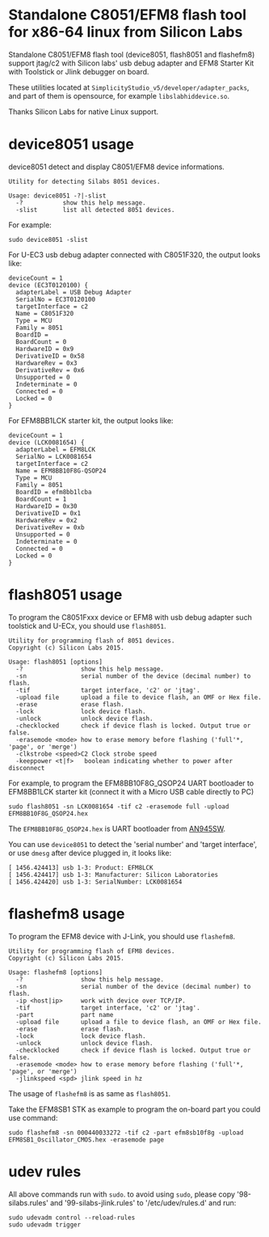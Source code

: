 # Standalone C8051/EFM8 flash tool for x86-64 linux from Silicon Labs

Standalone C8051/EFM8 flash tool (device8051, flash8051 and flashefm8) support jtag/c2 with Silicon labs' usb debug adapter and EFM8 Starter Kit with Toolstick or Jlink debugger on board.

These utilities located at `SimplicityStudio_v5/developer/adapter_packs`, and part of them is opensource, for example `libslabhiddevice.so`.

Thanks Silicon Labs for native Linux support.

# device8051 usage

device8051 detect and display C8051/EFM8 device informations.

```
Utility for detecting Silabs 8051 devices.

Usage: device8051 -?|-slist
  -?           show this help message.
  -slist       list all detected 8051 devices.
```

For example:

```
sudo device8051 -slist
```

For U-EC3 usb debug adapter connected with C8051F320, the output looks like:

```
deviceCount = 1
device (EC3T0120100) {
  adapterLabel = USB Debug Adapter
  SerialNo = EC3T0120100
  targetInterface = c2
  Name = C8051F320
  Type = MCU
  Family = 8051
  BoardID =
  BoardCount = 0
  HardwareID = 0x9
  DerivativeID = 0x58
  HardwareRev = 0x3
  DerivativeRev = 0x6
  Unsupported = 0
  Indeterminate = 0
  Connected = 0
  Locked = 0
}
```

For EFM8BB1LCK starter kit, the output looks like:

```
deviceCount = 1
device (LCK0081654) {
  adapterLabel = EFM8LCK
  SerialNo = LCK0081654
  targetInterface = c2
  Name = EFM8BB10F8G-QSOP24
  Type = MCU
  Family = 8051
  BoardID = efm8bb1lcba
  BoardCount = 1
  HardwareID = 0x30
  DerivativeID = 0x1
  HardwareRev = 0x2
  DerivativeRev = 0xb
  Unsupported = 0
  Indeterminate = 0
  Connected = 0
  Locked = 0
}
```

# flash8051 usage

To program the C8051Fxxx device or EFM8 with usb debug adapter such toolstick and U-ECx, you should use `flash8051`.

```
Utility for programming flash of 8051 devices.
Copyright (c) Silicon Labs 2015.

Usage: flash8051 [options]
  -?                show this help message.
  -sn               serial number of the device (decimal number) to flash.
  -tif              target interface, 'c2' or 'jtag'.
  -upload file      upload a file to device flash, an OMF or Hex file.
  -erase            erase flash.
  -lock             lock device flash.
  -unlock           unlock device flash.
  -checklocked      check if device flash is locked. Output true or false.
  -erasemode <mode> how to erase memory before flashing ('full'*, 'page', or 'merge')
  -clkstrobe <speed>C2 Clock strobe speed
  -keeppower <t|f>   boolean indicating whether to power after disconnect
```

For example, to program the EFM8BB10F8G_QSOP24 UART bootloader to EFM8BB1LCK starter kit  (connect it with a Micro USB cable directly to PC)

```
sudo flash8051 -sn LCK0081654 -tif c2 -erasemode full -upload EFM8BB10F8G_QSOP24.hex
```

The `EFM8BB10F8G_QSOP24.hex` is UART bootloader from [AN945SW](https://www.silabs.com/documents/public/example-code/AN945SW.zip).

You can use `device8051` to detect the 'serial number' and 'target interface', or use `dmesg` after device plugged in, it looks like:

```
[ 1456.424413] usb 1-3: Product: EFM8LCK
[ 1456.424417] usb 1-3: Manufacturer: Silicon Laboratories
[ 1456.424420] usb 1-3: SerialNumber: LCK0081654
```

# flashefm8 usage
To program the EFM8 device with J-Link, you should use `flashefm8`.

```
Utility for programming flash of EFM8 devices.
Copyright (c) Silicon Labs 2015.

Usage: flashefm8 [options]
  -?                show this help message.
  -sn               serial number of the device (decimal number) to flash.
  -ip <host|ip>     work with device over TCP/IP.
  -tif              target interface, 'c2' or 'jtag'.
  -part             part name
  -upload file      upload a file to device flash, an OMF or Hex file.
  -erase            erase flash.
  -lock             lock device flash.
  -unlock           unlock device flash.
  -checklocked      check if device flash is locked. Output true or false.
  -erasemode <mode> how to erase memory before flashing ('full'*, 'page', or 'merge')
  -jlinkspeed <spd> jlink speed in hz
```

The usage of `flashefm8` is as same as `flash8051`.

Take the EFM8SB1 STK as example to program the on-board part you could use command:

```
sudo flashefm8 -sn 000440033272 -tif c2 -part efm8sb10f8g -upload EFM8SB1_Oscillator_CMOS.hex -erasemode page
```

# udev rules
All above commands run with `sudo`. to avoid using `sudo`, please copy '98-silabs.rules' and '99-silabs-jlink.rules' to '/etc/udev/rules.d' and run:

```
sudo udevadm control --reload-rules
sudo udevadm trigger
```
